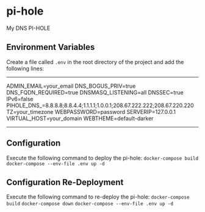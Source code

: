 # pi-hole

My DNS PI-HOLE

## Environment Variables

Create a file called `.env` in the root directory of the project and add the following lines:

***
ADMIN_EMAIL=your_email
DNS_BOGUS_PRIV=true
DNS_FQDN_REQUIRED=true
DNSMASQ_LISTENING=all
DNSSEC=true
IPv6=false
PIHOLE_DNS_=8.8.8.8;8.8.4.4;1.1.1.1;1.0.0.1;208.67.222.222;208.67.220.220
TZ=your_timezone
WEBPASSWORD=password
SERVERIP=127.0.0.1
VIRTUAL_HOST=your_domain
WEBTHEME=default-darker
***

## Configuration

Execute the following command to deploy the pi-hole:
```docker-compose build```
```docker-compose --env-file .env up -d```

## Configuration Re-Deployment

Execute the following command to re-deploy the pi-hole:
```docker-compose build```
```docker-compose down```
```docker-compose --env-file .env up -d```
